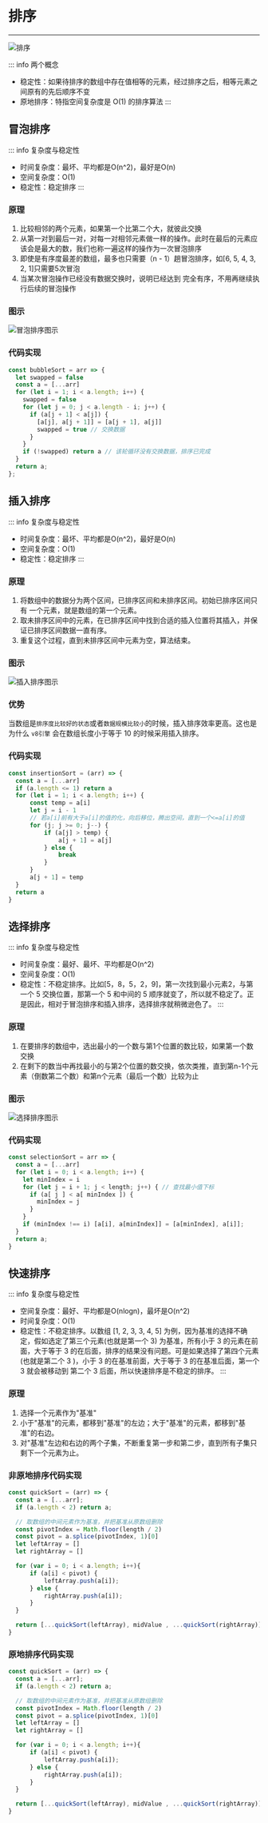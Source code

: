 # 排序
---
![排序](https://cdn.jsdelivr.net/gh/mzhujihui/figure-bed/img/20220425180507.png)

::: info 两个概念
- 稳定性：如果待排序的数组中存在值相等的元素，经过排序之后，相等元素之间原有的先后顺序不变
- 原地排序：特指空间复杂度是 O(1) 的排序算法
:::

## 冒泡排序
::: info 复杂度与稳定性
- 时间复杂度：最坏、平均都是O(n^2)，最好是O(n)
- 空间复杂度：O(1)
- 稳定性：稳定排序
:::

### 原理
1. 比较相邻的两个元素，如果第一个比第二个大，就彼此交换
2. 从第一对到最后一对，对每一对相邻元素做一样的操作。此时在最后的元素应该会是最大的数，我们也称一遍这样的操作为一次冒泡排序
3. 即使是有序度最差的数组，最多也只需要（n - 1）趟冒泡排序，如[6, 5, 4, 3, 2, 1]只需要5次冒泡
4. 当某次冒泡操作已经没有数据交换时，说明已经达到
完全有序，不用再继续执行后续的冒泡操作

### 图示
![冒泡排序图示](https://cdn.jsdelivr.net/gh/mzhujihui/figure-bed/img/20220425154356.png)

### 代码实现
```js
const bubbleSort = arr => {
  let swapped = false
  const a = [...arr]
  for (let i = 1; i < a.length; i++) {
    swapped = false
    for (let j = 0; j < a.length - i; j++) {
      if (a[j + 1] < a[j]) {
        [a[j], a[j + 1]] = [a[j + 1], a[j]]
        swapped = true // 交换数据
      }
    }
    if (!swapped) return a // 该轮循环没有交换数据，排序已完成
  }
  return a;
};
```
## 插入排序

::: info 复杂度与稳定性
- 时间复杂度：最坏、平均都是O(n^2)，最好是O(n)
- 空间复杂度：O(1)
- 稳定性：稳定排序
:::

### 原理
1. 将数组中的数据分为两个区间，已排序区间和未排序区间。初始已排序区间只有
一个元素，就是数组的第一个元素。
2. 取未排序区间中的元素，在已排序区间中找到合适的插入位置将其插入，并保证已排序区间数据一直有序。
3. 重复这个过程，直到未排序区间中元素为空，算法结束。

### 图示
![插入排序图示](https://cdn.jsdelivr.net/gh/mzhujihui/figure-bed/img/20220425163746.png)

### 优势
当数组是`排序度比较好的状态`或者`数据规模比较小`的时候，插入排序效率更高。这也是为什么 `v8引擎` 会在数组长度小于等于 10 的时候采用插入排序。

### 代码实现
```js
const insertionSort = (arr) => {
  const a = [...arr]
  if (a.length <= 1) return a
  for (let i = 1; i < a.length; i++) {
      const temp = a[i]
      let j = i - 1
      // 若a[i]前有大于a[i]的值的化，向后移位，腾出空间，直到一个<=a[i]的值
      for (j; j >= 0; j--) {
          if (a[j] > temp) {
              a[j + 1] = a[j]
          } else {
              break
          }
      }
      a[j + 1] = temp
  }
  return a
}
```

## 选择排序

::: info 复杂度与稳定性
- 时间复杂度：最好、最坏、平均都是O(n^2)
- 空间复杂度：O(1)
- 稳定性：不稳定排序。比如[5，8，5，2，9]，第一次找到最小元素2，与第一个 5 交换位置，那第一个 5 和中间的 5 顺序就变了，所以就不稳定了。正是因此，相对于冒泡排序和插入排序，选择排序就稍微逊色了。
:::

### 原理
1. 在要排序的数组中，选出最小的一个数与第1个位置的数比较，如果第一个数交换
2. 在剩下的数当中再找最小的与第2个位置的数交换，依次类推，直到第n-1个元素（倒数第二个数）和第n个元素（最后一个数）比较为止

### 图示
![选择排序图示](https://cdn.jsdelivr.net/gh/mzhujihui/figure-bed/img/20220425173809.png)

### 代码实现
```js
const selectionSort = arr => {
  const a = [...arr]
  for (let i = 0; i < a.length; i++) {
    let minIndex = i
    for (let j = i + 1; j < length; j++) { // 查找最小值下标
      if (a[ j ] < a[ minIndex ]) {
        minIndex = j
      }
    }
    if (minIndex !== i) [a[i], a[minIndex]] = [a[minIndex], a[i]];
  }
  return a;
}
```

## 快速排序

::: info 复杂度与稳定性
- 空间复杂度：最好、平均都是O(nlogn)，最坏是O(n^2)
- 时间复杂度：O(1)
- 稳定性：不稳定排序。以数组 [1, 2, 3, 3, 4, 5] 为例，因为基准的选择不确定，假如选定了第三个元素(也就是第一个 3) 为基准，所有小于 3 的元素在前面，大于等于 3 的在后面，排序的结果没有问题。可是如果选择了第四个元素(也就是第二个 3 )，小于 3 的在基准前面，大于等于 3 的在基准后面，第一个 3 就会被移动到 第二个 3 后面，所以快速排序是不稳定的排序。
:::

### 原理
1. 选择一个元素作为"基准"
2. 小于"基准"的元素，都移到"基准"的左边；大于"基准"的元素，都移到"基准"的右边。
3. 对"基准"左边和右边的两个子集，不断重复第一步和第二步，直到所有子集只剩下一个元素为止。

### 非原地排序代码实现

```js
const quickSort = (arr) => {
  const a = [...arr];
  if (a.length < 2) return a;

  // 取数组的中间元素作为基准，并把基准从原数组删除
  const pivotIndex = Math.floor(length / 2)
  const pivot = a.splice(pivotIndex, 1)[0]
  let leftArray = []
  let rightArray = []

  for (var i = 0; i < a.length; i++){
      if (a[i] < pivot) {
          leftArray.push(a[i]);
      } else {
          rightArray.push(a[i]);
      }
  }

  return [...quickSort(leftArray), midValue , ...quickSort(rightArray)]
}
```

### 原地排序代码实现

```js
const quickSort = (arr) => {
  const a = [...arr];
  if (a.length < 2) return a;

  // 取数组的中间元素作为基准，并把基准从原数组删除
  const pivotIndex = Math.floor(length / 2)
  const pivot = a.splice(pivotIndex, 1)[0]
  let leftArray = []
  let rightArray = []

  for (var i = 0; i < a.length; i++){
      if (a[i] < pivot) {
          leftArray.push(a[i]);
      } else {
          rightArray.push(a[i]);
      }
  }

  return [...quickSort(leftArray), midValue , ...quickSort(rightArray)]
}
```